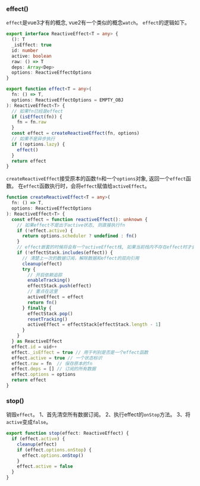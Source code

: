 ### effect()
`effect`是vue3才有的概念, vue2有一个类似的概念`watch`。
`effect`的逻辑如下。

```typescript
export interface ReactiveEffect<T = any> {
  (): T
  _isEffect: true 
  id: number
  active: boolean
  raw: () => T
  deps: Array<Dep>
  options: ReactiveEffectOptions
}

export function effect<T = any>(
  fn: () => T,
  options: ReactiveEffectOptions = EMPTY_OBJ
): ReactiveEffect<T> {
  // 如果fn已经是effect
  if (isEffect(fn)) {
    fn = fn.raw
  }
  const effect = createReactiveEffect(fn, options)
  // 如果不是异步执行
  if (!options.lazy) {
    effect()
  }
  return effect
}

```

`createReactiveEffect`接受原本的函数`fn`和一个`options`对象, 返回一个`effect`函数。
在`effect`函数执行时，会将`effect`赋值给`activeEffect`。
```typescript
function createReactiveEffect<T = any>(
  fn: () => T,
  options: ReactiveEffectOptions
): ReactiveEffect<T> {
  const effect = function reactiveEffect(): unknown {
    // 如果effect不是出于active状态, 则直接执行fn
    if (!effect.active) {
      return options.scheduler ? undefined : fn()
    }
    // effect嵌套的时候将会有一个activeEffect栈, 如果当前栈内不存在effect时才会加入
    if (!effectStack.includes(effect)) {
      // 清楚上一次的数据订阅，解除数据和effect的双向引用
      cleanup(effect)
      try {
        // 开启依赖追踪
        enableTracking()
        effectStack.push(effect)
        // 重点在这里
        activeEffect = effect
        return fn()
      } finally {
        effectStack.pop()
        resetTracking()
        activeEffect = effectStack[effectStack.length - 1]
      }
    }
  } as ReactiveEffect
  effect.id = uid++
  effect._isEffect = true // 用于判别是否是一个effect函数
  effect.active = true // 一个状态标识
  effect.raw = fn  // 保存原本的fn
  effect.deps = [] // 订阅的所有数据
  effect.options = options
  return effect
}
```

### stop()
销毁`effect`。
1、首先清空所有数据订阅。
2、执行effect的`onStop`方法。
3、将`active`变成`false`。

```typescript
export function stop(effect: ReactiveEffect) {
  if (effect.active) {
    cleanup(effect)
    if (effect.options.onStop) {
      effect.options.onStop()
    }
    effect.active = false
  }
}
```